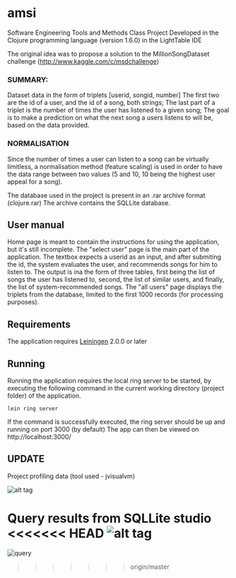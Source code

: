 # amsi

Software Engineering Tools and Methods Class Project
Developed in the Clojure programming language (version 1.6.0) in the LightTable IDE

The original idea was to propose a solution to the MillionSongDataset challenge (http://www.kaggle.com/c/msdchallenge)

### SUMMARY:
Dataset data in the form of triplets [userid, songid, number]
The first two are the id of a user, and the id of a song, both strings;
The last part of a triplet is the number of times the user has listened to a given song;
The goal is to make a prediction on what the next song a users listens to will be, based on the data provided.

### NORMALISATION
Since the number of times a user can listen to a song can be virtually limitless, a normalisation method
(feature scaling) is used in order to have the data range between two values
(5 and 10, 10 being the highest user appeal for a song).

The database used in the project is present in an .rar archive format (clojure.rar)
The archive contains the SQLLite database.

## User manual
Home page is meant to contain the instructions for using the application, but it's still incomplete.
The "select user" page is the main part of the application. The textbox expects a userid as an input, and after submiting the id,
the system evaluates the user, and recommends songs for him to listen to. The output is ina the form of three tables, first being
the list of songs the user has listened to, second, the list of similar users, and finally, the list of system-recommended songs.
The "all users" page displays the triplets from the database, limited to the first 1000 records (for processing purposes).

## Requirements

The application requires [Leiningen] 2.0.0 or later

[leiningen]: https://github.com/technomancy/leiningen

## Running

Running the application requires the local ring server to be started,
by executing the following command in the current working directory (project folder)
of the application.

    lein ring server

If the command is successfully executed, the ring server should be up and running on port 3000 (by default)
The app can then be viewed on http://localhost:3000/

## UPDATE

Project profiling data (tool used - jvisualvm)

![alt tag](http://s15.postimg.org/9yz9ytkff/profiling.png)


Query results from SQLLite studio
<<<<<<< HEAD
![alt tag](http://oi61.tinypic.com/1zw0y0o.jpg)
=======
![query](http://oi61.tinypic.com/1zw0y0o.jpg)
>>>>>>> origin/master

